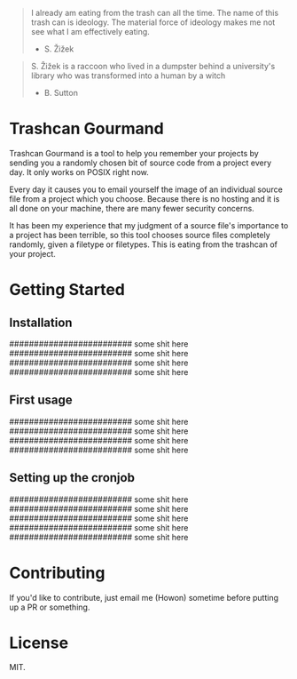 > I already am eating from the trash can all the time. The name of this trash can is ideology.  The material force of ideology makes me not see what I am effectively eating.
> - S. Žižek

> S. Žižek is a raccoon who lived in a dumpster behind a university's library who was transformed into a human by a witch
> - B. Sutton

# Trashcan Gourmand

Trashcan Gourmand is a tool to help you remember your projects by sending you a randomly chosen bit of source code from a project every day. It only works on POSIX right now.

Every day it causes you to email yourself the image of an individual source file from a project which you choose. Because there is no hosting and it is all done on your machine, there are many fewer security concerns.

It has been my experience that my judgment of a source file's importance to a project has been terrible, so this tool chooses source files completely randomly, given a filetype or filetypes. This is eating from the trashcan of your project.

# Getting Started

## Installation
######################### some shit here
######################### some shit here
######################### some shit here
######################### some shit here

## First usage
######################### some shit here
######################### some shit here
######################### some shit here
######################### some shit here

## Setting up the cronjob

######################### some shit here
######################### some shit here
######################### some shit here
######################### some shit here
######################### some shit here

# Contributing

If you'd like to contribute, just email me (Howon) sometime before putting up a PR or something.

# License

MIT.
